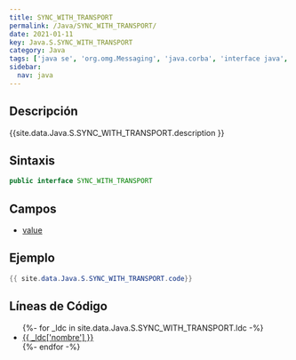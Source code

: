 ```yaml
---
title: SYNC_WITH_TRANSPORT
permalink: /Java/SYNC_WITH_TRANSPORT/
date: 2021-01-11
key: Java.S.SYNC_WITH_TRANSPORT
category: Java
tags: ['java se', 'org.omg.Messaging', 'java.corba', 'interface java', 'Java 1.0']
sidebar: 
  nav: java
---
```


## Descripción
{{site.data.Java.S.SYNC_WITH_TRANSPORT.description }}

## Sintaxis
~~~java
public interface SYNC_WITH_TRANSPORT
~~~

## Campos
* [value](/Java/SYNC_WITH_TRANSPORT/value)

## Ejemplo
~~~java
{{ site.data.Java.S.SYNC_WITH_TRANSPORT.code}}
~~~

## Líneas de Código
<ul>
{%- for _ldc in site.data.Java.S.SYNC_WITH_TRANSPORT.ldc -%}
   <li>
       <a href="{{_ldc['url'] }}">{{ _ldc['nombre'] }}</a>
   </li>
{%- endfor -%}
</ul>
